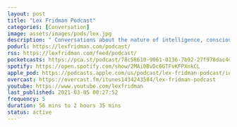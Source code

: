 ```yaml
---
layout: post
title: "Lex Fridman Podcast"
categories: [Conversation]
image: assets/images/pods/lex.jpg
description: " Conversations about the nature of intelligence, consciousness, love, and power. "
podurl: https://lexfridman.com/podcast/
rss: https://lexfridman.com/feed/podcast/
pocketcasts: https://pca.st/podcast/78c58610-9061-0136-7b92-27f978dac4db
spotify: https://open.spotify.com/show/2MAi0BvDc6GTFvKFPXnkCL
apple_pod: https://podcasts.apple.com/us/podcast/lex-fridman-podcast/id1434243584
overcast: https://overcast.fm/itunes1434243584/lex-fridman-podcast
youtube: https://www.youtube.com/lexfridman
last_published: 2021-03-05 00:27:52
frequency: 5
duration: 56 mins to 2 hours 35 mins
status: active
---
```

